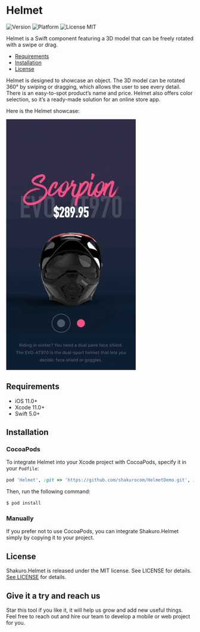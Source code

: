 <br><br>
# Helmet
![Version](https://img.shields.io/badge/version-1.0.0-blue.svg)
![Platform](https://img.shields.io/badge/platform-iOS-lightgrey.svg)
![License MIT](https://img.shields.io/badge/license-MIT-green.svg)

Helmet is a Swift component featuring a 3D model that can be freely rotated with a swipe or drag. 

- [Requirements](#requirements)
- [Installation](#installation)
- [License](#license)

Helmet is designed to showcase an object. The 3D model can be rotated 360° by swiping or dragging, which allows the user to see every detail. There is an easy-to-spot product’s name and price. Helmet also offers color selection, so it’s a ready-made solution for an online store app. 

Here is the Helmet showcase:

![](Resources/helmetTorsion.gif)

## Requirements

- iOS 11.0+
- Xcode 11.0+
- Swift 5.0+

## Installation

### CocoaPods

To integrate Helmet into your Xcode project with CocoaPods, specify it in your `Podfile`:

```ruby
pod 'Helmet', :git => 'https://github.com/shakurocom/HelmetDemo.git', :commit => 281ad9089d463e2c003d4b6076394a8bca63826d
```

Then, run the following command:

```bash
$ pod install
```

### Manually

If you prefer not to use CocoaPods, you can integrate Shakuro.Helmet simply by copying it to your project.

## License

Shakuro.Helmet is released under the MIT license. See LICENSE for details. [See LICENSE](https://github.com/shakurocom/ScrollableTabs/blob/master/LICENSE.md) for details.

## Give it a try and reach us

Star this tool if you like it, it will help us grow and add new useful things. 
Feel free to reach out and hire our team to develop a mobile or web project for you.



